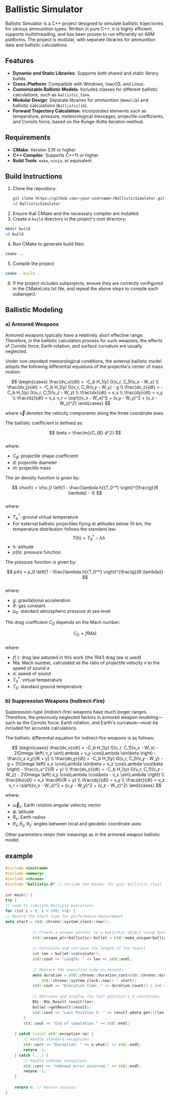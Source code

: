 # Ballistic Simulator

Ballistic Simulator is a C++ project designed to simulate ballistic trajectories for various ammunition types. Written in pure C++, it is highly efficient, supports multithreading, and has been proven to run efficiently on ARM platforms. The project is modular, with separate libraries for ammunition data and ballistic calculations.

[//]: # (<div style="display: flex; justify-content: space-around;">)

[//]: # (  <img src="fig/fig1.gif" alt="Figure 1" style="width: 45%;" />)

[//]: # (  <img src="fig/fig2.png" alt="Figure 2" style="width: 45%;" />)

[//]: # (</div>)

## Features
- **Dynamic and Static Libraries**: Supports both shared and static library builds.
- **Cross-Platform**: Compatible with Windows, macOS, and Linux.
- **Customizable Ballistic Models**: Includes classes for different ballistic calculations, such as `ballistic_tank`.
- **Modular Design**: Separate libraries for ammunition (`Ammolib`) and ballistic calculations (`Ballisticlib`).
- **Forward Trajectory Calculation**: Incorporates elements such as temperature, pressure, meteorological messages, projectile coefficients, and Coriolis force, based on the Runge-Kutta iteration method.

## Requirements

- **CMake**: Version 3.10 or higher
- **C++ Compiler**: Supports C++11 or higher
- **Build Tools**: `make`, `ninja`, or equivalent

## Build Instructions

1. Clone the repository:
   ```bash
   git clone https://github.com/<your-username>/BallisticSimulator.git
   cd BallisticSimulator
   ```
2. Ensure that CMake and the necessary compiler are installed.
3. Create a `build` directory in the project's root directory:
  ```bash
  mkdir build
  cd build
  ```
4. Run CMake to generate build files:
  ```bash
  cmake ..
  ```
5. Compile the project:
  ```bash
  cmake --build .
  ```
6. If the project includes subprojects, ensure they are correctly configured in the CMakeLists.txt file, and repeat the above steps to compile each subproject.



## Ballistic Modeling
### a) Armored Weapons

Armored weapons typically have a relatively short effective range. Therefore, in the ballistic calculation process for such weapons, the effects of Coriolis force, Earth rotation, and surface curvature are usually neglected.

Under non-standard meteorological conditions, the external ballistic model adopts the following differential equations of the projectile's center of mass motion:

$$
\begin{cases}
\frac{dv_x}{dt} = -C_b H_1(y) G(v_r, C_1)(v_x - W_x) \\
\frac{dv_y}{dt} = -C_b H_1(y) G(v_r, C_1)(v_y - W_y) - g \\
\frac{dv_z}{dt} = -C_b H_1(y) G(v_r, C_1)(v_z - W_z) \\
\frac{dx}{dt} = v_x \\
\frac{dy}{dt} = v_y \\
\frac{dz}{dt} = v_z
v_r = \sqrt{(v_x - W_x)^2 + (v_y - W_y)^2 + (v_z - W_z)^2}
\end{cases}
$$

where $\vec{v}$ denotes the velocity components along the three coordinate axes.

The ballistic coefficient is defined as:

$$
\beta = \frac{m}{C_{B} d^2}
$$  
where:
- $C_B$: projectile shape coefficient
- $d$: projectile diameter
- $m$: projectile mass

The air density function is given by:

$$
\rho(h) = \rho_0 \left(1 - \frac{\lambda h}{T_0^*} \right)^{\frac{g}{R \lambda} - 1}
$$  
where:
- $T_0^*$: ground virtual temperature
- For external ballistic projectiles flying at altitudes below 10 km, the temperature distribution follows the standard law:  
  $$
  T(h) = T_0^* - \lambda h
  $$
- $h$: altitude
- $p(h)$: pressure function

The pressure function is given by:

$$
p(h) = p_0 \left(1 - \frac{\lambda h}{T_0^*} \right)^{\frac{g}{R \lambda}}
$$  
where:
- $g$: gravitational acceleration
- $R$: gas constant
- $p_0$: standard atmospheric pressure at sea level

The drag coefficient $C_D$ depends on the Mach number:
 
$$
C_D = f(\text{Ma})
$$  
where:
- $f(\cdot)$: drag law adopted in this work (the 1943 drag law is used)
- $\text{Ma}$: Mach number, calculated as the ratio of projectile velocity $v$ to the speed of sound $a$
- $a$: speed of sound
- $T_0^*$: virtual temperature
- $T_0$: standard ground temperature

### b) Suppression Weapons (Indirect-Fire)

Suppression-type (indirect-fire) weapons have much longer ranges. Therefore, the previously neglected factors in armored weapon modeling—such as the Coriolis force, Earth rotation, and Earth's curvature—must be included for accurate calculations.

The ballistic differential equation for indirect-fire weapons is as follows:

$$
\begin{cases}
\frac{dv_x}{dt} = -C_b H_1(y) G(v_r, C_1)(v_x - W_x) - 2\Omega \left( v_z \sin\Lambda + v_y \cos\Lambda \sin\beta \right) - \frac{v_x v_y}{R + y} \\
\frac{dv_y}{dt} = -C_b H_1(y) G(v_r, C_1)(v_y - W_y) - g + 2\Omega \left( v_x \cos\Lambda \sin\beta + v_z \cos\Lambda \cos\beta \right) - \frac{v_x^2}{R + y} \\
\frac{dv_z}{dt} = -C_b H_1(y) G(v_r, C_1)(v_z - W_z) - 2\Omega \left( v_y \cos\Lambda \cos\beta - v_x \sin\Lambda \right) \\
\frac{dx}{dt} = v_x \frac{R}{R + y} \\
\frac{dy}{dt} = v_y \\
\frac{dz}{dt} = v_z
v_r = \sqrt{(v_x - W_x)^2 + (v_y - W_y)^2 + (v_z - W_z)^2}
\end{cases}
$$
 
where:
- $\vec{\omega}_e$: Earth rotation angular velocity vector
- $\phi$: latitude
- $R_e$: Earth radius
- $\theta_x, \theta_y, \theta_z$: angles between local and geodetic coordinate axes

Other parameters retain their meanings as in the armored weapon ballistic model.

## example
```cpp
#include <iostream>
#include <memory>
#include <chrono>
#include "ballistic.h" // Include the header for your ballistic class

int main() {
try {
// Loop to simulate multiple executions
for (int i = 0; i < 100; ++i) {
// Record the start time for performance measurement
auto start = std::chrono::system_clock::now();

            // Create a unique pointer to a ballistic object using dynamic allocation
            std::unique_ptr<ballistic> bullet = std::make_unique<ballistic>(BSL::NAME_AK47, 10, BSL::BSL_Initialize_Para());

            // Calculate and retrieve the length of the result
            int len = bullet->calculate();
            std::cout << "Length: " << len << std::endl;

            // Measure the execution time in seconds
            auto duration = std::chrono::duration_cast<std::chrono::microseconds>(
                std::chrono::system_clock::now() - start);
            std::cout << "Execution Time: " << duration.count() / 1e6 << "s" << std::endl;

            // Retrieve and display the last position's X coordinate
            BSL::BSL_Result result(len);
            bullet->getResult(result);
            std::cout << "Last Position X: " << result.pData.get()[len - 1].Pos_x << std::endl;
        }
        std::cout << "End of simulation." << std::endl;

    } catch (const std::exception &e) {
        // Handle standard exceptions
        std::cerr << "Exception: " << e.what() << std::endl;
        return -1;
    } catch (...) {
        // Handle unknown exceptions
        std::cerr << "Unknown error occurred." << std::endl;
        return -1;
    }

    return 0; // Return success
}
```